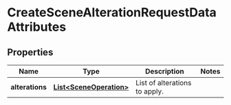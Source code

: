 

# CreateSceneAlterationRequestDataAttributes


## Properties

Name | Type | Description | Notes
------------ | ------------- | ------------- | -------------
**alterations** | [**List&lt;SceneOperation&gt;**](SceneOperation.md) | List of alterations to apply. | 



